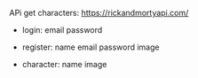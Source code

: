APi get characters: https://rickandmortyapi.com/

- login:
email
password

- register:
name
email
password
image

- character:
name
image

